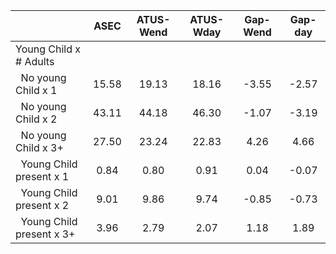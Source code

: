 
|                      |         ASEC |    ATUS-Wend |    ATUS-Wday |     Gap-Wend |      Gap-day |
| -------------------- | :----------: | :----------: | :----------: | :----------: | :----------: |
| Young Child x # Adults |              |              |              |              |              |
| &nbsp;&nbsp;No young Child x 1 |        15.58 |        19.13 |        18.16 |        -3.55 |        -2.57 |
| &nbsp;&nbsp;No young Child x 2 |        43.11 |        44.18 |        46.30 |        -1.07 |        -3.19 |
| &nbsp;&nbsp;No young Child x 3+ |        27.50 |        23.24 |        22.83 |         4.26 |         4.66 |
| &nbsp;&nbsp;Young Child present x 1 |         0.84 |         0.80 |         0.91 |         0.04 |        -0.07 |
| &nbsp;&nbsp;Young Child present x 2 |         9.01 |         9.86 |         9.74 |        -0.85 |        -0.73 |
| &nbsp;&nbsp;Young Child present x 3+ |         3.96 |         2.79 |         2.07 |         1.18 |         1.89 |

